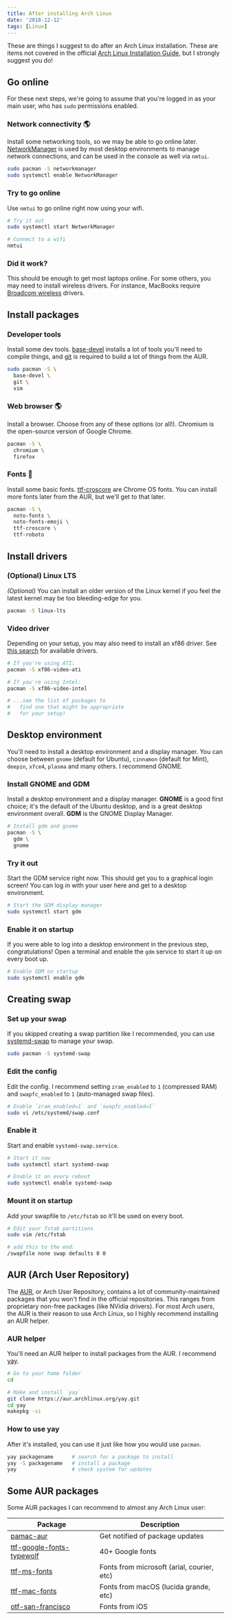 ```yaml
---
title: After installing Arch Linux
date: '2018-12-12'
tags: [Linux]
---
```


These are things I suggest to do after an Arch Linux installation. These are items not covered in the official [Arch Linux Installation Guide](https://wiki.archlinux.org/index.php/Installation_guide#Network_configuration), but I strongly suggest you do!

<next-block title="Let's get started."></next-block>

## Go online

For these next steps, we're going to assume that you're logged in as your main user, who has `sudo` permissions enabled.

### Network connectivity 🌎

<!-- {.-literate-style} -->

Install some networking tools, so we may be able to go online later. [NetworkManager](https://wiki.archlinux.org/index.php/NetworkManager) is used by most desktop environments to manage network connections, and can be used in the console as well via `nmtui`.

```sh
sudo pacman -S networkmanager
sudo systemctl enable NetworkManager
```

### Try to go online

<!-- {.-literate-style} -->

Use `nmtui` to go online right now using your wifi.

```sh
# Try it out
sudo systemctl start NetworkManager

# Connect to a wifi
nmtui
```

### Did it work?

<!-- {.-literate-style} -->

This should be enough to get most laptops online. For some others, you may need to install wireless drivers. For instance, MacBooks require [Broadcom wireless](https://wiki.archlinux.org/index.php/Broadcom_wireless) drivers.

<next-block title="Let's install some apps."></next-block>

## Install packages

### Developer tools

<!-- {.-literate-style} -->

Install some dev tools. [base-devel] installs a lot of tools you'll need to compile things, and [git] is required to build a lot of things from the AUR.

```sh
sudo pacman -S \
  base-devel \
  git \
  vim
```

[base-devel]: https://www.archlinux.org/groups/x86_64/base-devel/
[git]: https://www.archlinux.org/packages/extra/x86_64/git/

### Web browser 🌎

<!-- {.-literate-style} -->

Install a browser. Choose from any of these options (or all!). Chromium is the open-source version of Google Chrome.

```sh
pacman -S \
  chromium \
  firefox
```

### Fonts 💅

<!-- {.-literate-style} -->

Install some basic fonts. [ttf-croscore] are Chrome OS fonts. You can install more fonts later from the AUR, but we'll get to that later.

[ttf-croscore]: https://www.archlinux.org/packages/extra/any/ttf-croscore/

```sh
pacman -S \
  noto-fonts \
  noto-fonts-emoji \
  ttf-croscore \
  ttf-roboto
```

<next-block title="Let's install some drivers."></next-block>

## Install drivers

### (Optional) Linux LTS

<!-- {.-literate-style} -->

_(Optional)_ You can install an older version of the Linux kernel if you feel the latest kernel may be too bleeding-edge for you.

```sh
pacman -S linux-lts
```

### Video driver

<!-- {.-literate-style} -->

Depending on your setup, you may also need to install an xf86 driver. See [this search](https://www.archlinux.org/packages/?sort=&q=xf86-video&maintainer=&flagged=) for available drivers.

```sh
# If you're using ATI:
pacman -S xf86-video-ati

# If you're using Intel:
pacman -S xf86-video-intel

# ...see the list of packages to
#   find one that might be appropriate
#   for your setup!
```

<next-block title="Let's install a desktop environment."></next-block>

## Desktop environment

You'll need to install a desktop environment and a display manager. You can choose between `gnome` (default for Ubuntu), `cinnamon` (default for Mint), `deepin`, `xfce4`, `plasma` and many others. I recommend GNOME.

### Install GNOME and GDM

<!-- {.-literate-style} -->

Install a desktop environment and a display manager. **GNOME** is a good first choice; it's the default of the Ubuntu desktop, and is a great desktop environment overall. **GDM** is the GNOME Display Manager.

```sh
# Install gdm and gnome
pacman -S \
  gdm \
  gnome
```

### Try it out

<!-- {.-literate-style} -->

Start the GDM service right now. This should get you to a graphical login screen! You can log in with your user here and get to a desktop environment.

```sh
# Start the GDM display manager
sudo systemctl start gdm
```

### Enable it on startup

<!-- {.-literate-style} -->

If you were able to log into a desktop environment in the previous step, congratulations! Open a terminal and enable the `gdm` service to start it up on every boot up.

```sh
# Enable GDM on startup
sudo systemctl enable gdm
```

<next-block title="Let's set up your swap file."></next-block>

## Creating swap

### Set up your swap

<!-- {.-literate-style} -->

If you skipped creating a swap partition like I recommended, you can use [systemd-swap](https://wiki.archlinux.org/index.php/Swap#systemd-swap) to manage your swap.

```sh
sudo pacman -S systemd-swap
```

### Edit the config

<!-- {.-literate-style} -->

Edit the config. I recommend setting `zram_enabled`
to `1` (compressed RAM) and `swapfc_enabled` to `1`
(auto-managed swap files).

```sh
# Enable `zram_enabled=1` and `swapfc_enabled=1`
sudo vi /etc/systemd/swap.conf
```

### Enable it

<!-- {.-literate-style} -->

Start and enable `systemd-swap.service`.

```sh
# Start it now
sudo systemctl start systemd-swap

# Enable it on every reboot
sudo systemctl enable systemd-swap
```

### Mount it on startup

<!-- {.-literate-style} -->

Add your swapfile to `/etc/fstab` so it'll be used on every boot.

```sh
# Edit your fstab partitions
sudo vim /etc/fstab
```

```sh
# add this to the end:
/swapfile none swap defaults 0 0
```

<next-block title="What is the Arch User Repository?"></next-block>

## AUR (Arch User Repository)

The [AUR], or Arch User Repository, contains a lot of community-maintained packages that you won't find in the official repositories. This ranges from proprietary non-free packages (like NVidia drivers). For most Arch users, the AUR is their reason to use Arch Linux, so I highly recommend installing an AUR helper.

[aur]: https://aur.archlinux.org/packages/

### AUR helper

<!-- {.-literate-style} -->

You'll need an AUR helper to install packages from the AUR. I recommend [yay](https://github.com/Jguer/yay).

```sh
# Go to your home folder
cd

# Make and install `yay`
git clone https://aur.archlinux.org/yay.git
cd yay
makepkg -si
```

### How to use yay

<!-- {.-literate-style} -->

After it's installed, you can use it just like how you would use `pacman`.

```sh
yay packagename      # search for a package to install
yay -S packagename   # install a package
yay                  # check system for updates
```

<next-block title="What can I install from the AUR?"></next-block>

## Some AUR packages

Some AUR packages I can recommend to almost any Arch Linux user:

| Package                                                                                    | Description                                |
| ------------------------------------------------------------------------------------------ | ------------------------------------------ |
| [pamac-aur](https://aur.archlinux.org/packages/pamac-aur/)                                 | Get notified of package updates            |
| [ttf-google-fonts-typewolf](https://aur.archlinux.org/packages/ttf-google-fonts-typewolf/) | 40+ Google fonts                           |
| [ttf-ms-fonts](https://aur.archlinux.org/packages/ttf-ms-fonts/)                           | Fonts from microsoft (arial, courier, etc) |
| [ttf-mac-fonts](https://aur.archlinux.org/packages/ttf-mac-fonts/)                         | Fonts from macOS (lucida grande, etc)      |
| [otf-san-francisco](https://aur.archlinux.org/packages/otf-san-francisco)                  | Fonts from iOS                             |

<!-- {.-wide} -->
